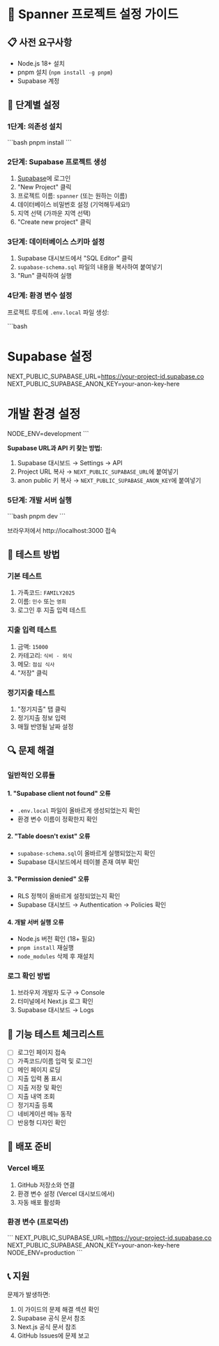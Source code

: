 # 🚀 Spanner 프로젝트 설정 가이드

## 📋 사전 요구사항

- Node.js 18+ 설치
- pnpm 설치 (`npm install -g pnpm`)
- Supabase 계정

## 🔧 단계별 설정

### 1단계: 의존성 설치
\`\`\`bash
pnpm install
\`\`\`

### 2단계: Supabase 프로젝트 생성

1. [Supabase](https://supabase.com)에 로그인
2. "New Project" 클릭
3. 프로젝트 이름: `spanner` (또는 원하는 이름)
4. 데이터베이스 비밀번호 설정 (기억해두세요!)
5. 지역 선택 (가까운 지역 선택)
6. "Create new project" 클릭

### 3단계: 데이터베이스 스키마 설정

1. Supabase 대시보드에서 "SQL Editor" 클릭
2. `supabase-schema.sql` 파일의 내용을 복사하여 붙여넣기
3. "Run" 클릭하여 실행

### 4단계: 환경 변수 설정

프로젝트 루트에 `.env.local` 파일 생성:

\`\`\`bash
# Supabase 설정
NEXT_PUBLIC_SUPABASE_URL=https://your-project-id.supabase.co
NEXT_PUBLIC_SUPABASE_ANON_KEY=your-anon-key-here

# 개발 환경 설정
NODE_ENV=development
\`\`\`

**Supabase URL과 API 키 찾는 방법:**
1. Supabase 대시보드 → Settings → API
2. Project URL 복사 → `NEXT_PUBLIC_SUPABASE_URL`에 붙여넣기
3. anon public 키 복사 → `NEXT_PUBLIC_SUPABASE_ANON_KEY`에 붙여넣기

### 5단계: 개발 서버 실행

\`\`\`bash
pnpm dev
\`\`\`

브라우저에서 http://localhost:3000 접속

## 🧪 테스트 방법

### 기본 테스트
1. 가족코드: `FAMILY2025`
2. 이름: `민수` 또는 `영희`
3. 로그인 후 지출 입력 테스트

### 지출 입력 테스트
1. 금액: `15000`
2. 카테고리: `식비 - 외식`
3. 메모: `점심 식사`
4. "저장" 클릭

### 정기지출 테스트
1. "정기지출" 탭 클릭
2. 정기지출 정보 입력
3. 매월 반영될 날짜 설정

## 🔍 문제 해결

### 일반적인 오류들

#### 1. "Supabase client not found" 오류
- `.env.local` 파일이 올바르게 생성되었는지 확인
- 환경 변수 이름이 정확한지 확인

#### 2. "Table doesn't exist" 오류
- `supabase-schema.sql`이 올바르게 실행되었는지 확인
- Supabase 대시보드에서 테이블 존재 여부 확인

#### 3. "Permission denied" 오류
- RLS 정책이 올바르게 설정되었는지 확인
- Supabase 대시보드 → Authentication → Policies 확인

#### 4. 개발 서버 실행 오류
- Node.js 버전 확인 (18+ 필요)
- `pnpm install` 재실행
- `node_modules` 삭제 후 재설치

### 로그 확인 방법

1. 브라우저 개발자 도구 → Console
2. 터미널에서 Next.js 로그 확인
3. Supabase 대시보드 → Logs

## 📱 기능 테스트 체크리스트

- [ ] 로그인 페이지 접속
- [ ] 가족코드/이름 입력 및 로그인
- [ ] 메인 페이지 로딩
- [ ] 지출 입력 폼 표시
- [ ] 지출 저장 및 확인
- [ ] 지출 내역 조회
- [ ] 정기지출 등록
- [ ] 네비게이션 메뉴 동작
- [ ] 반응형 디자인 확인

## 🚀 배포 준비

### Vercel 배포
1. GitHub 저장소와 연결
2. 환경 변수 설정 (Vercel 대시보드에서)
3. 자동 배포 활성화

### 환경 변수 (프로덕션)
\`\`\`
NEXT_PUBLIC_SUPABASE_URL=https://your-project-id.supabase.co
NEXT_PUBLIC_SUPABASE_ANON_KEY=your-anon-key-here
NODE_ENV=production
\`\`\`

## 📞 지원

문제가 발생하면:
1. 이 가이드의 문제 해결 섹션 확인
2. Supabase 공식 문서 참조
3. Next.js 공식 문서 참조
4. GitHub Issues에 문제 보고
